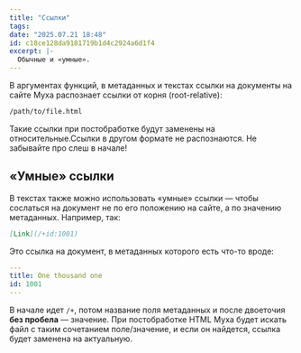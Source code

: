 ```yaml
---
title: "Ссылки"
tags: 
date: "2025.07.21 18:48"
id: c18ce128da9181719b1d4c2924a6d1f4
excerpt: |-
  Обычные и «умные».
---
```


В аргументах функций, в метаданных и текстах ссылки на документы на сайте 
Муха распознает ссылки от корня (root-relative):

```html
/path/to/file.html
```

Такие ссылки при постобработке будут заменены на относительные.Ссылки в другом формате не распознаются. Не забывайте про слеш в начале!

## «Умные» ссылки

В текстах также можно использовать «умные» ссылки — чтобы сослаться на документ
не по его положению на сайте, а по значению метаданных. Например, так:

```markdown
[Link](/+id:1001)
```
Это ссылка на документ, в метаданных которого есть что-то вроде:

```yaml
---
title: One thousand one
id: 1001
---
```

В начале идет `/+`, потом название поля метаданных и после двоеточия **без пробела** —
значение. При постобработке HTML Муха будет искать файл с таким сочетанием поле/значение,
и если он найдется, ссылка будет заменена на актуальную.

